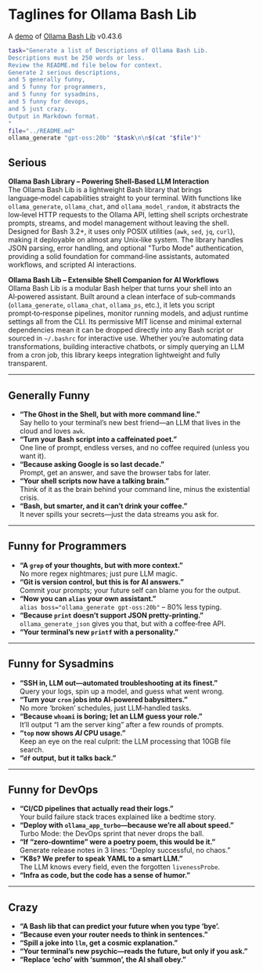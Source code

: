 # Taglines for Ollama Bash Lib

A [demo](../README.md#demos) of [Ollama Bash Lib](https://github.com/attogram/ollama-bash-lib) v0.43.6


```bash
task="Generate a list of Descriptions of Ollama Bash Lib.
Descriptions must be 250 words or less.
Review the README.md file below for context.
Generate 2 serious descriptions,
and 5 generally funny,
and 5 funny for programmers,
and 5 funny for sysadmins,
and 5 funny for devops,
and 5 just crazy.
Output in Markdown format.
"
file="../README.md"
ollama_generate "gpt-oss:20b" "$task\n\n$(cat "$file")"
```
## Serious

**Ollama Bash Library – Powering Shell‑Based LLM Interaction**  
The Ollama Bash Lib is a lightweight Bash library that brings language‑model capabilities straight to your terminal. With functions like `ollama_generate`, `ollama_chat`, and `ollama_model_random`, it abstracts the low‑level HTTP requests to the Ollama API, letting shell scripts orchestrate prompts, streams, and model management without leaving the shell. Designed for Bash 3.2+, it uses only POSIX utilities (`awk`, `sed`, `jq`, `curl`), making it deployable on almost any Unix‑like system. The library handles JSON parsing, error handling, and optional "Turbo Mode" authentication, providing a solid foundation for command‑line assistants, automated workflows, and scripted AI interactions.

**Ollama Bash Lib – Extensible Shell Companion for AI Workflows**  
Ollama Bash Lib is a modular Bash helper that turns your shell into an AI‑powered assistant. Built around a clean interface of sub‑commands (`ollama_generate`, `ollama_chat`, `ollama_ps`, etc.), it lets you script prompt‑to‑response pipelines, monitor running models, and adjust runtime settings all from the CLI. Its permissive MIT license and minimal external dependencies mean it can be dropped directly into any Bash script or sourced in `~/.bashrc` for interactive use. Whether you’re automating data transformations, building interactive chatbots, or simply querying an LLM from a cron job, this library keeps integration lightweight and fully transparent.

---

## Generally Funny

- **“The Ghost in the Shell, but with more command line.”**  
  Say hello to your terminal’s new best friend—an LLM that lives in the cloud and loves `awk`.  
- **“Turn your Bash script into a caffeinated poet.”**  
  One line of prompt, endless verses, and no coffee required (unless you want it).  
- **“Because asking Google is so last decade.”**  
  Prompt, get an answer, and save the browser tabs for later.  
- **“Your shell scripts now have a talking brain.”**  
  Think of it as the brain behind your command line, minus the existential crisis.  
- **“Bash, but smarter, and it can’t drink your coffee.”**  
  It never spills your secrets—just the data streams you ask for.

---

## Funny for Programmers

- **“A `grep` of your thoughts, but with more context.”**  
  No more regex nightmares; just pure LLM magic.  
- **“Git is version control, but this is for AI answers.”**  
  Commit your prompts; your future self can blame you for the output.  
- **“Now you can `alias` your own assistant.”**  
  `alias boss="ollama_generate gpt-oss:20b"` – 80% less typing.  
- **“Because `print` doesn’t support JSON pretty‑printing.”**  
  `ollama_generate_json` gives you that, but with a coffee‑free API.  
- **“Your terminal’s new `printf` with a personality.”**  

---

## Funny for Sysadmins

- **“SSH in, LLM out—automated troubleshooting at its finest.”**  
  Query your logs, spin up a model, and guess what went wrong.  
- **“Turn your `cron` jobs into AI‑powered babysitters.”**  
  No more ‘broken’ schedules, just LLM‑handled tasks.  
- **“Because `whoami` is boring; let an LLM guess your role.”**  
  It’ll output “I am the server king” after a few rounds of prompts.  
- **“`top` now shows *AI* CPU usage.”**  
  Keep an eye on the real culprit: the LLM processing that 10GB file search.  
- **“`df` output, but it talks back.”**  

---

## Funny for DevOps

- **“CI/CD pipelines that actually read their logs.”**  
  Your build failure stack traces explained like a bedtime story.  
- **“Deploy with `ollama_app_turbo`—because we’re all about speed.”**  
  Turbo Mode: the DevOps sprint that never drops the ball.  
- **“If “zero‑downtime” were a poetry poem, this would be it.”**  
  Generate release notes in 3 lines: “Deploy successful, no chaos.”  
- **“K8s? We prefer to speak YAML to a smart LLM.”**  
  The LLM knows every field, even the forgotten `livenessProbe`.  
- **“Infra as code, but the code has a sense of humor.”**  

---

## Crazy

- **“A Bash lib that can predict your future when you type ‘bye’.**  
- **“Because even your router needs to think in sentences.”**  
- **“Spill a joke into `llm`, get a cosmic explanation.”**  
- **“Your terminal’s new psychic—reads the future, but only if you ask.”**  
- **“Replace ‘echo’ with ‘summon’, the AI shall obey.”**  

